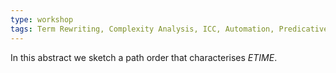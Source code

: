```yaml
---
type: workshop
tags: Term Rewriting, Complexity Analysis, ICC, Automation, Predicative Recursion
---
```


In this abstract we sketch a path order that characterises *ETIME*.
